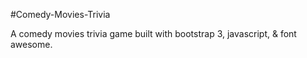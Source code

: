 #Comedy-Movies-Trivia

A comedy movies trivia game built with bootstrap 3, javascript, & font awesome.

